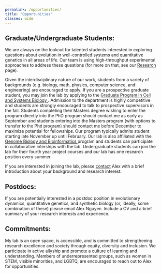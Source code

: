 ```yaml
---
permalink: /opportunities/
title: "Opportunities"
classes: wide
---
```


<h2>Graduate/Undergraduate Students:</h2>
<p>
We are always on the lookout for talented students interested in exploring questions about evolution in well-controlled systems and quantitative genetics in all areas of life. Our team is using high-throughput experimental approaches to address these questions (for more on that, see our <a href="../research/">Research</a> page). 
</p><p>
Given the interdisciplinary nature of our work, students from a variety of backgrounds (e.g. biology, math, physics, computer science, and engineering) are encouraged to apply. 
If you are a prospective graduate student, you may join the lab by applying to the <a href="https://csb.utoronto.ca/graduate-studies/prospective-students/" target="_blank">Graduate Program in Cell and Systems Biology <i class="fas fa-external-link-alt"></i></a>. Admission to the department is highly competitive and students are strongly encouraged to talk to prospective supervisors in the fall. Students completing their Masters degree wishing to enter the program directly into the PhD program should contact me as early as September and students entering into the Masters program (with options to transfer to the Phd program) should contact me before December to maximize potential for fellowships. Our program typically admits student starting late November up until February.
Our lab is also affiliated with the <a href="http://gbb.csb.utoronto.ca/" target="_blank">Genome Biology and Bioinformatics <i class="fas fa-external-link-alt"></i></a> program and students can participate in collaborative interships with the lab. Undergraduate students can join the lab for their fourth year project courses and our lab has one research position every summer. 
</p><p>
  If you are interested in joining the lab, please <a href='../contact/'>contact</a> Alex with a brief introduction about your background and research interest.
</p>
<h2>Postdocs:</h2>
<p>
If you are potentially interested in a postdoc position in evolutionary dynamics, quantitative genetics, and synthetic biology (or, ideally, some combination of these) please email Alex Nguyen. Include a CV and a brief summary of your research interests and experience.
</p>
<h2>Commitments:</h2>
<p>
My lab is an open space, is accessible, and is committed to strengthening research excellence and society through equity, diversity and inclusion. We participate in active allyship and promote a culture of learning and understanding. Members of underrepresented groups, such as women in STEM, visible minorities, and LGBTQ, are encouraged to reach out to Alex for opportunities.
</p>
